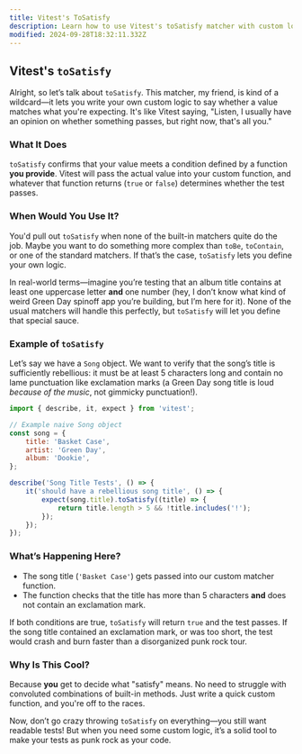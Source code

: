 ```yaml
---
title: Vitest's ToSatisfy
description: Learn how to use Vitest's toSatisfy matcher with custom logic.
modified: 2024-09-28T18:32:11.332Z
---
```


## Vitest's `toSatisfy`

Alright, so let’s talk about `toSatisfy`. This matcher, my friend, is kind of a wildcard—it lets you write your own custom logic to say whether a value matches what you're expecting. It's like Vitest saying, "Listen, I usually have an opinion on whether something passes, but right now, that's all you."

### What It Does

`toSatisfy` confirms that your value meets a condition defined by a function **you provide**. Vitest will pass the actual value into your custom function, and whatever that function returns (`true` or `false`) determines whether the test passes.

### When Would You Use It?

You'd pull out `toSatisfy` when none of the built-in matchers quite do the job. Maybe you want to do something more complex than `toBe`, `toContain`, or one of the standard matchers. If that’s the case, `toSatisfy` lets you define your own logic.

In real-world terms—imagine you’re testing that an album title contains at least one uppercase letter **and** one number (hey, I don’t know what kind of weird Green Day spinoff app you’re building, but I’m here for it). None of the usual matchers will handle this perfectly, but `toSatisfy` will let you define that special sauce.

### Example of `toSatisfy`

Let’s say we have a `Song` object. We want to verify that the song’s title is sufficiently rebellious: it must be at least 5 characters long and contain no lame punctuation like exclamation marks (a Green Day song title is loud *because of the music*, not gimmicky punctuation!).

```javascript
import { describe, it, expect } from 'vitest';

// Example naive Song object
const song = {
	title: 'Basket Case',
	artist: 'Green Day',
	album: 'Dookie',
};

describe('Song Title Tests', () => {
	it('should have a rebellious song title', () => {
		expect(song.title).toSatisfy((title) => {
			return title.length > 5 && !title.includes('!');
		});
	});
});
```

### What’s Happening Here?

- The song title (`'Basket Case'`) gets passed into our custom matcher function.
- The function checks that the title has more than 5 characters **and** does not contain an exclamation mark.

If both conditions are true, `toSatisfy` will return `true` and the test passes. If the song title contained an exclamation mark, or was too short, the test would crash and burn faster than a disorganized punk rock tour.

### Why Is This Cool?

Because **you** get to decide what "satisfy" means. No need to struggle with convoluted combinations of built-in methods. Just write a quick custom function, and you're off to the races.

Now, don’t go crazy throwing `toSatisfy` on everything—you still want readable tests! But when you need some custom logic, it’s a solid tool to make your tests as punk rock as your code.

```ts
```
